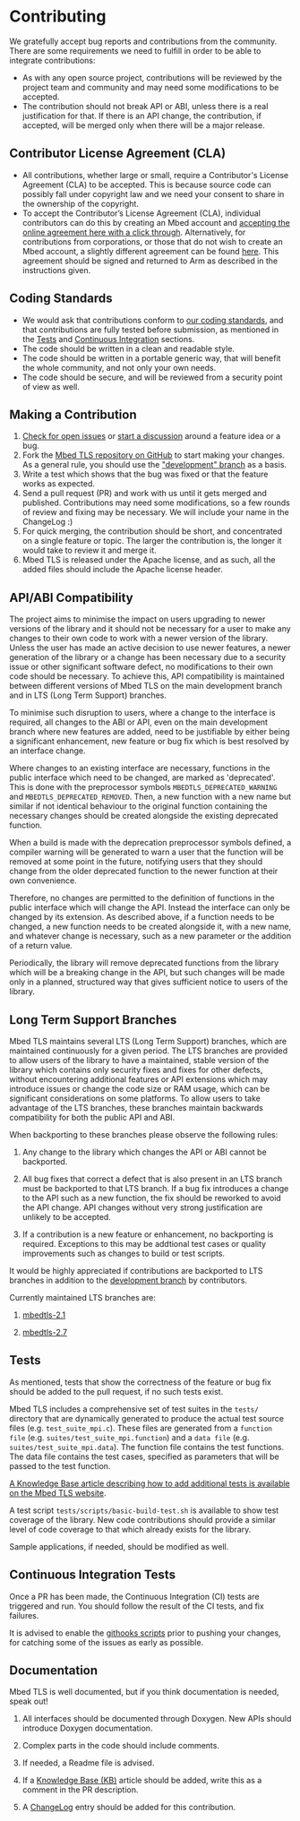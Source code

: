 Contributing
============
We gratefully accept bug reports and contributions from the community. There are some requirements we need to fulfill in order to be able to integrate contributions:

 - As with any open source project, contributions will be reviewed by the project team and community and may need some modifications to be accepted.
 - The contribution should not break API or ABI, unless there is a real justification for that. If there is an API change, the contribution, if accepted, will be merged only when there will be a major release.

Contributor License Agreement (CLA)
-----------------------------------
- All contributions, whether large or small, require a Contributor's License Agreement (CLA) to be accepted. This is because source code can possibly fall under copyright law and we need your consent to share in the ownership of the copyright.
- To accept the Contributor’s License Agreement (CLA), individual contributors can do this by creating an Mbed account and [accepting the online agreement here with a click through](https://developer.mbed.org/contributor_agreement/). Alternatively, for contributions from corporations, or those that do not wish to create an Mbed account, a slightly different agreement can be found [here](https://www.mbed.com/en/about-mbed/contributor-license-agreements/). This agreement should be signed and returned to Arm as described in the instructions given.

Coding Standards
----------------
- We would ask that contributions conform to [our coding standards](https://tls.mbed.org/kb/development/mbedtls-coding-standards), and that contributions are fully tested before submission, as mentioned in the [Tests](#tests) and [Continuous Integration](#continuous-integration-tests) sections.
- The code should be written in a clean and readable style.
- The code should be written in a portable generic way, that will benefit the whole community, and not only your own needs.
- The code should be secure, and will be reviewed from a security point of view as well.

Making a Contribution
---------------------
1. [Check for open issues](https://github.com/ARMmbed/mbedtls/issues) or [start a discussion](https://tls.mbed.org/discussions) around a feature idea or a bug.
1. Fork the [Mbed TLS repository on GitHub](https://github.com/ARMmbed/mbedtls) to start making your changes. As a general rule, you should use the ["development" branch](https://github.com/ARMmbed/mbedtls/tree/development) as a basis.
1. Write a test which shows that the bug was fixed or that the feature works as expected.
1. Send a pull request (PR) and work with us until it gets merged and published. Contributions may need some modifications, so a few rounds of review and fixing may be necessary. We will include your name in the ChangeLog :)
1. For quick merging, the contribution should be short, and concentrated on a single feature or topic. The larger the contribution is, the longer it would take to review it and merge it.
1. Mbed TLS is released under the Apache license, and as such, all the added files should include the Apache license header.

API/ABI Compatibility
---------------------
The project aims to minimise the impact on users upgrading to newer versions of the library and it should not be necessary for a user to make any changes to their own code to work with a newer version of the library. Unless the user has made an active decision to use newer features, a newer generation of the library or a change has been necessary due to a security issue or other significant software defect, no modifications to their own code should be necessary. To achieve this, API compatibility is maintained between different versions of Mbed TLS on the main development branch and in LTS (Long Term Support) branches.

To minimise such disruption to users, where a change to the interface is required, all changes to the ABI or API, even on the main development branch where new features are added, need to be justifiable by either being a significant enhancement, new feature or bug fix which is best resolved by an interface change.

Where changes to an existing interface are necessary, functions in the public interface which need to be changed, are marked as 'deprecated'. This is done with the preprocessor symbols `MBEDTLS_DEPRECATED_WARNING` and `MBEDTLS_DEPRECATED_REMOVED`. Then, a new function with a new name but similar if not identical behaviour to the original function containing the necessary changes should be created alongside the existing deprecated function.

When a build is made with the deprecation preprocessor symbols defined, a compiler warning will be generated to warn a user that the function will be removed at some point in the future, notifying users that they should change from the older deprecated function to the newer function at their own convenience.

Therefore, no changes are permitted to the definition of functions in the public interface which will change the API. Instead the interface can only be changed by its extension. As described above, if a function needs to be changed, a new function needs to be created alongside it, with a new name, and whatever change is necessary, such as a new parameter or the addition of a return value.

Periodically, the library will remove deprecated functions from the library which will be a breaking change in the API, but such changes will be made only in a planned, structured way that gives sufficient notice to users of the library.

Long Term Support Branches
--------------------------
Mbed TLS maintains several LTS (Long Term Support) branches, which are maintained continuously for a given period. The LTS branches are provided to allow users of the library to have a maintained, stable version of the library which contains only security fixes and fixes for other defects, without encountering additional features or API extensions which may introduce issues or change the code size or RAM usage, which can be significant considerations on some platforms. To allow users to take advantage of the LTS branches, these branches maintain backwards compatibility for both the public API and ABI.

When backporting to these branches please observe the following rules:

 1. Any change to the library which changes the API or ABI cannot be backported.

 2. All bug fixes that correct a defect that is also present in an LTS branch must be backported to that LTS branch. If a bug fix introduces a change to the API such as a new function, the fix should be reworked to avoid the API change. API changes without very strong justification are unlikely to be accepted.

 3. If a contribution is a new feature or enhancement, no backporting is required. Exceptions to this may be addtional test cases or quality improvements such as changes to build or test scripts.

It would be highly appreciated if contributions are backported to LTS branches
in addition to the [development branch](https://github.com/ARMmbed/mbedtls/tree/development) by contributors.

Currently maintained LTS branches are:

1. [mbedtls-2.1](https://github.com/ARMmbed/mbedtls/tree/mbedtls-2.1)

2. [mbedtls-2.7](https://github.com/ARMmbed/mbedtls/tree/mbedtls-2.7)


Tests
-----
As mentioned, tests that show the correctness of the feature or bug fix should be added to the pull request, if no such tests exist.

Mbed TLS includes a comprehensive set of test suites in the `tests/` directory that are dynamically generated to produce the actual test source files (e.g. `test_suite_mpi.c`). These files are generated from a `function file` (e.g. `suites/test_suite_mpi.function`) and a `data file` (e.g. `suites/test_suite_mpi.data`). The function file contains the test functions. The data file contains the test cases, specified as parameters that will be passed to the test function.

[A Knowledge Base article describing how to add additional tests is available on the Mbed TLS website](https://tls.mbed.org/kb/development/test_suites).

A test script `tests/scripts/basic-build-test.sh` is available to show test
coverage of the library. New code contributions should provide a similar level
of code coverage to that which already exists for the library.

Sample applications, if needed, should be modified as well.

Continuous Integration Tests
----------------------------
Once a PR has been made, the Continuous Integration (CI) tests are triggered and run. You should follow the result of the CI tests, and fix failures.

It is advised to enable the [githooks scripts](https://github.com/ARMmbed/mbedtls/tree/development/tests/git-scripts) prior to pushing your changes, for catching some of the issues as early as possible.

Documentation
-------------
Mbed TLS is well documented, but if you think documentation is needed, speak out!

1. All interfaces should be documented through Doxygen. New APIs should introduce Doxygen documentation.

2. Complex parts in the code should include comments.

3. If needed, a Readme file is advised.

4. If a [Knowledge Base (KB)](https://tls.mbed.org/kb) article should be added, write this as a comment in the PR description.

5. A [ChangeLog](https://github.com/ARMmbed/mbedtls/blob/development/ChangeLog) entry should be added for this contribution.

